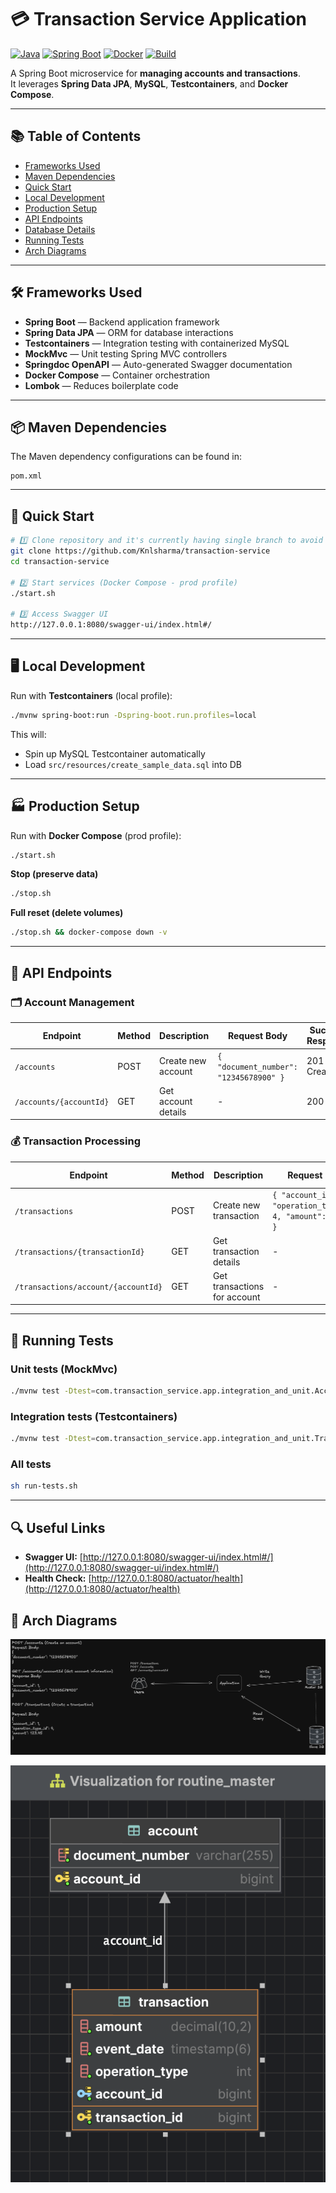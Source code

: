 # 💳 Transaction Service Application

[![Java](https://img.shields.io/badge/Java-17%2B-blue)](https://www.oracle.com/java/)
[![Spring Boot](https://img.shields.io/badge/Spring%20Boot-3.x-brightgreen)](https://spring.io/projects/spring-boot)
[![Docker](https://img.shields.io/badge/Docker-Compose-blue)](https://www.docker.com/)
[![Build](https://img.shields.io/badge/Build-Maven-orange)](https://maven.apache.org/)

A Spring Boot microservice for **managing accounts and transactions**.  
It leverages **Spring Data JPA**, **MySQL**, **Testcontainers**, and **Docker Compose**.

---

## 📚 Table of Contents

- [Frameworks Used](#-frameworks-used)
- [Maven Dependencies](#-maven-dependencies)
- [Quick Start](#-quick-start)
- [Local Development](#-local-development)
- [Production Setup](#-production-setup)
- [API Endpoints](#-api-endpoints)
- [Database Details](#-database-details)
- [Running Tests](#-running-tests)
- [Arch Diagrams](#-arch-diagrams)

---

## 🛠 Frameworks Used

- **Spring Boot** — Backend application framework
- **Spring Data JPA** — ORM for database interactions
- **Testcontainers** — Integration testing with containerized MySQL
- **MockMvc** — Unit testing Spring MVC controllers
- **Springdoc OpenAPI** — Auto-generated Swagger documentation
- **Docker Compose** — Container orchestration
- **Lombok** — Reduces boilerplate code

---

## 📦 Maven Dependencies

The Maven dependency configurations can be found in:

```
pom.xml
```

---

## 🚀 Quick Start

```bash
# 1️⃣ Clone repository and it's currently having single branch to avoid any issues which main for now local test and production
git clone https://github.com/Knlsharma/transaction-service
cd transaction-service

# 2️⃣ Start services (Docker Compose - prod profile)
./start.sh

# 3️⃣ Access Swagger UI
http://127.0.0.1:8080/swagger-ui/index.html#/
```

---

## 🖥 Local Development

Run with **Testcontainers** (local profile):

```bash
./mvnw spring-boot:run -Dspring-boot.run.profiles=local
```

This will:
- Spin up MySQL Testcontainer automatically
- Load `src/resources/create_sample_data.sql` into DB

---

## 🏭 Production Setup

Run with **Docker Compose** (prod profile):

```bash
./start.sh
```

**Stop (preserve data)**
```bash
./stop.sh
```

**Full reset (delete volumes)**
```bash
./stop.sh && docker-compose down -v
```

---

## 📌 API Endpoints

### 🗂 Account Management

| Endpoint                | Method | Description         | Request Body                                    | Success Response |
|-------------------------|--------|--------------------|-------------------------------------------------|------------------|
| `/accounts`             | POST   | Create new account | `{ "document_number": "12345678900" }`          | 201 Created      |
| `/accounts/{accountId}` | GET    | Get account details| -                                               | 200 OK           |

### 💰 Transaction Processing

| Endpoint                               | Method | Description                    | Request Body                                                              | Success Response |
|----------------------------------------|--------|--------------------------------|---------------------------------------------------------------------------|------------------|
| `/transactions`                        | POST   | Create new transaction         | `{ "account_id": 1, "operation_type_id": 4, "amount": 100.00 }`           | 201 Created      |
| `/transactions/{transactionId}`        | GET    | Get transaction details        | -                                                                         | 200 OK           |
| `/transactions/account/{accountId}`    | GET    | Get transactions for account   | -                                                                         | 200 OK           |



---

## 🧪 Running Tests

### Unit tests (MockMvc)
```bash
./mvnw test -Dtest=com.transaction_service.app.integration_and_unit.AccountTests
```

### Integration tests (Testcontainers)
```bash
./mvnw test -Dtest=com.transaction_service.app.integration_and_unit.TransactionTests
```

### All tests
```bash
sh run-tests.sh
```

---

## 🔍 Useful Links

- **Swagger UI:** [http://127.0.0.1:8080/swagger-ui/index.html#/](http://127.0.0.1:8080/swagger-ui/index.html#/)
- **Health Check:** [http://127.0.0.1:8080/actuator/health](http://127.0.0.1:8080/actuator/health)  



## 🧪 Arch Diagrams

![Diagram1.png](/app/img1.png)

![Diagram2.png](/app/img2.png)
